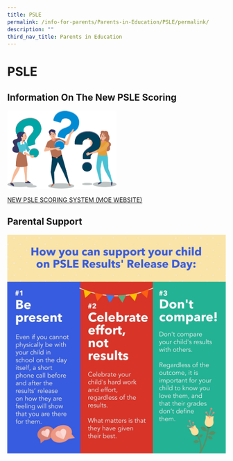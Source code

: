 ```yaml
---
title: PSLE
permalink: /info-for-parents/Parents-in-Education/PSLE/permalink/
description: ""
third_nav_title: Parents in Education
---
```

PSLE
====

Information On The New PSLE Scoring
-----------------------------------
<img src="/images/download.png" style="width:50%">

[NEW PSLE SCORING SYSTEM (MOE WEBSITE)](https://www.moe.gov.sg/microsites/psle-fsbb/psle/main.html)

Parental Support
----------------
![](/images/psle.jpg)